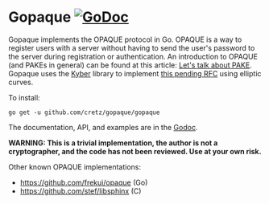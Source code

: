 # Gopaque [![GoDoc](https://godoc.org/github.com/cretz/gopaque/gopaque?status.svg)](https://godoc.org/github.com/cretz/gopaque/gopaque)

Gopaque implements the OPAQUE protocol in Go. OPAQUE is a way to register users with a server without having to send the
user's password to the server during registration or authentication. An introduction to OPAQUE (and PAKEs in general)
can be found at this article:
[Let's talk about PAKE](https://blog.cryptographyengineering.com/2018/10/19/lets-talk-about-pake/). Gopaque uses the
[Kyber](https://github.com/dedis/kyber) library to implement
[this pending RFC](https://tools.ietf.org/html/draft-krawczyk-cfrg-opaque-01) using elliptic curves.

To install:

    go get -u github.com/cretz/gopaque/gopaque

The documentation, API, and examples are in the [Godoc](https://godoc.org/github.com/cretz/gopaque/gopaque).

**WARNING: This is a trivial implementation, the author is not a cryptographer, and the code has not been reviewed. Use
at your own risk.**

Other known OPAQUE implementations:

* https://github.com/frekui/opaque (Go)
* https://github.com/stef/libsphinx (C)